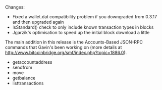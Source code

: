 Changes:
* Fixed a wallet.dat compatibility problem if you downgraded from 0.3.17 and then upgraded again
* IsStandard() check to only include known transaction types in blocks
* Jgarzik's optimisation to speed up the initial block download a little

The main addition in this release is the Accounts-Based JSON-RPC commands that Gavin's been working on (more details at http://www.bitcoinbridge.org/smf/index.php?topic=1886.0).  
* getaccountaddress
* sendfrom
* move
* getbalance
* listtransactions
